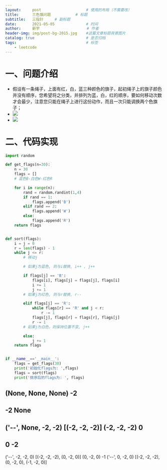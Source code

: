 ```yaml
---
layout:     post                    # 使用的布局（不需要改）
title:      三色旗问题	        # 标题 
subtitle:   三指针  	# 副标题
date:       2021-05-05              # 时间
author:     新宇                     # 作者
header-img: img/post-bg-2015.jpg    #这篇文章标题背景图片
catalog: true                       # 是否归档
tags:                               # 标签
    - leetcode
---
```

# 一、问题介绍
- 假设有一条绳子，上面有红，白，蓝三种颜色的旗子，起初绳子上的旗子颜色并没有顺序，您希望将之分类，并排列为蓝，白，红的顺序，要如何移动次数才会最少，注意您只能在绳子上进行这份动作，而且一次只能调换两个色旗子；
- ![](https://tva1.sinaimg.cn/large/008i3skNly1gq8w5ga16xj30sj063aa0.jpg)
- ![](https://tva1.sinaimg.cn/large/008i3skNly1gq8w9v42nuj30ic08xglx.jpg)


# 二、代码实现

```python
import random

def get_flags(n=30):
    n = 30
    flags = []
    # 蓝色B-白色W-红色R

    for i in range(n):
        rand = random.randint(1,4)
        if rand == 1:
            flags.append('B')
        elif rand == 2:
            flags.append('W')
        else:
            flags.append('R')
    return flags


def sort(flags):
    i = j = 0
    r = len(flags) - 1
    while j <= r:
    	# 移动j

    	# 如果j为蓝色, 则与i替换, i++ , j++

        if flags[j] == 'B':
            flags[i], flags[j] = flags[j], flags[i]
            i += 1
            j += 1
        # 如果j为红色, 则与r替换, r--

        elif flags[j] == 'R':
            while flags[r] == 'R' and j < r:
                r -= 1
            flags[j], flags[r] = flags[r], flags[j]
            r -= 1
        # 如果j为白色，则保持位置不变, j++

        else:
            j += 1
    return flags


if __name__=='__main__':
    flags = get_flags(30)
    print('初始化flags为: ',flags)
    flags = sort(flags)
    print('排序后的flags为: ', flags)
```


(None, None, None)
-2
---
-2
None
---
('--', None, -2, -2)
[(-2, -2, -2)]
(-2, -2, -2)
0
---
0
-2
---
('--', -2, -2, 0)
[(-2, -2, -2), (0, -2, 0)]
(0, -2, 0)
-1
('--', 0, -2, 0)
[(-2, -2, -2), (0, -2, 0), (-1, -2, 0)]